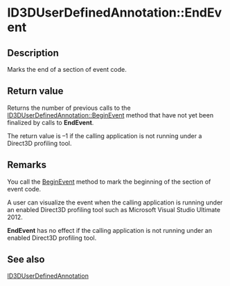 # ID3DUserDefinedAnnotation::EndEvent

## Description

Marks the end of a section of event code.

## Return value

Returns the number of previous calls to the [ID3DUserDefinedAnnotation::BeginEvent](https://learn.microsoft.com/windows/desktop/api/d3d11_1/nf-d3d11_1-id3duserdefinedannotation-beginevent) method that have not yet been finalized by calls to **EndEvent**.

The return value is –1 if the calling application is not running under a Direct3D profiling tool.

## Remarks

You call the [BeginEvent](https://learn.microsoft.com/windows/desktop/api/d3d11_1/nf-d3d11_1-id3duserdefinedannotation-beginevent) method to mark the beginning of the section of event code.

A user can visualize the event when the calling application is running under an enabled Direct3D profiling tool such as Microsoft Visual Studio Ultimate 2012.

**EndEvent** has no effect if the calling application is not running under an enabled Direct3D profiling tool.

## See also

[ID3DUserDefinedAnnotation](https://learn.microsoft.com/windows/desktop/api/d3d11_1/nn-d3d11_1-id3duserdefinedannotation)